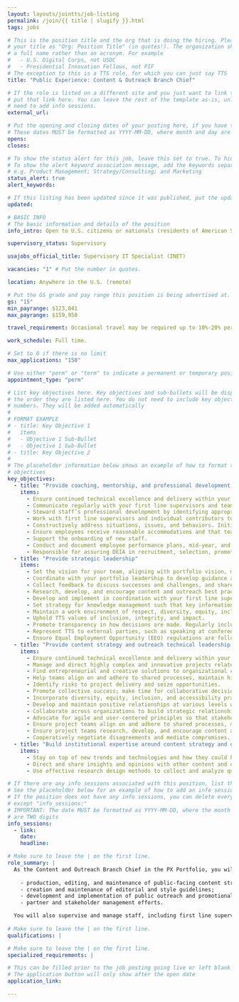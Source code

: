 ```yaml
---
layout: layouts/jointts/job-listing
permalink: /join/{{ title | slugify }}.html
tags: jobs

# This is the position title and the org that is doing the hiring. Please format
# your title as "Org: Position Title" (in quotes!). The organization should be
# a full name rather than an acronym. For example
#   - U.S. Digital Corps, not USDC
#   - Presidential Innovation Fellows, not PIF
# The exception to this is a TTS role, for which you can just say TTS
title: "Public Experience: Content & Outreach Branch Chief"

# If the role is listed on a different site and you just want to link to it,
# put that link here. You can leave the rest of the template as-is, unless you 
# need to add info sessions.
external_url:

# Put the opening and closing dates of your posting here, if you have them
# These dates MUST be formatted as YYYY-MM-DD, where month and day are 2-digits
opens: 
closes: 

# To show the status alert for this job, leave this set to true. To hide it, change to false
# To show the alert keyword association message, add the keywords separated by a semi-colon
# e.g. Product Management; Strategy/Consulting; and Marketing
status_alert: true
alert_keywords:

# If this listing has been updated since it was published, put the updated date below in YYYY-MM-DD format
updated:

# BASIC INFO
# The basic information and details of the position
info_intro: Open to U.S. citizens or nationals (residents of American Samoa and Swains Island). Subject to background check. Full information is available on [USAJOBS](https://www.usajobs.gov/job/808940800).

supervisory_status: Supervisory

usajobs_official_title: Supervisory IT Specialist (INET)

vacancies: "1" # Put the number in quotes.

location: Anywhere in the U.S. (remote)

# Put the GS grade and pay range this position is being advertised at. For SES positions, set the value of gs to SES.
gs: "15"
min_payrange: $123,041
max_payrange: $159,950

travel_requirement: Occasional travel may be required up to 10%-20% per year.

work_schedule: Full time.

# Set to 0 if there is no limit
max_applications: "150"

# Use either "perm" or "term" to indicate a permanent or temporary position 
appointment_type: "perm"

# List key objectives here. Key objectives and sub-bullets will be displayed in
# the order they are listed here. You do not need to include key objective
# numbers. They will be added automatically
#
# FORMAT EXAMPLE
# - title: Key Objective 1
#   items 
#   - Objective 1 Sub-Bullet
#   - Objective 1 Sub-Bullet
# - title: Key Objective 2
#
# The placeholder information below shows an example of how to format the key
# objectives
key_objectives:
  - title: "Provide coaching, mentorship, and professional development opportunities to first line supervisors and other individual contributors; support employee wellbeing"
    items:
      - Ensure continued technical excellence and delivery within your team.
      - Communicate regularly with your first line supervisors and team members, within a group environment and in 1 on 1s, to provide mentorship and guidance, and help remove obstacles to their success.
      - Steward staff’s professional development by identifying appropriate training, developmental assignments, and/or details. Incorporate equity and inclusion into training, speaking events, and experiential learning opportunities. Tailor approaches to individuals’ needs.
      - Work with first line supervisors and individual contributors to identify and develop their strengths, helping team members pursue opportunities that enhance their talents.
      - Constructively address situations, issues, and behaviors. Initiate difficult conversations and clearly communicate corrective actions and expectations.
      - Ensure employees receive reasonable accommodations and that team events are accessible.
      - Support the onboarding of new staff.
      - Conduct and document employee performance plans, mid-year, and end-of-year performance evaluations.
      - Responsible for assuring DEIA in recruitment, selection, promotion, training, awards, assignments and special program objectives to effectively use the strength of a diverse workforce.
  - title: "Provide strategic leadership"
    items:
      - Set the vision for your team, aligning with portfolio vision, mission, and values.
      - Coordinate with your portfolio leadership to develop guidance and organizational communication.
      - Collect feedback to discuss successes and challenges, and share patterns and key feedback with your branch and other portfolio leaders.
      - Research, develop, and encourage content and outreach best practices and create space for experimentation and iteration.
      - Develop and implement in coordination with your first line supervisors and the Portfolio leaders a system for performance measures to set goals and determine overall impact.
      - Set strategy for knowledge management such that key information is carried forward and easily accessible to new team members, to make the program resilient to turnover.
      - Maintain a work environment of respect, diversity, equity, inclusion, accessibility, mutual support, flexibility, collaboration, continuous learning, and commitment to user needs. Ensure all perspectives are valued and included.
      - Uphold TTS values of inclusion, integrity, and impact.
      - Promote transparency in how decisions are made. Regularly include others in planning and decision-making.
      - Represent TTS to external parties, such as speaking at conferences, writing blogs, or speaking to the press.
      - Ensure Equal Employment Opportunity (EEO) regulations are followed throughout recruitment, hiring, and selection processes.
  - title: "Provide content strategy and outreach technical leadership to team members"
    items:
      - Ensure continued technical excellence and delivery within your team.
      - Manage and direct highly complex and innovative projects related to the development of content and outreach strategies for products, platforms, or services to the public.
      - Find entrepreneurial and creative solutions to organizational challenges.
      - Help teams align on and adhere to shared processes, maintain high standards, and resolve conflicts. Connect teams to resources, amplify team successes, and help teams to pivot or adapt as needed.
      - Identify risks to project delivery and seize opportunities.
      - Promote collective success; make time for collaborative decision-making in project work; acknowledge how others’ contributions led to achievements; and create shared ownership of success, risks, and accountability.
      - Incorporate diversity, equity, inclusion, and accessibility practices into project work. Identify power dynamics within teams and with partners, and respond thoughtfully. Create equitable space for all team members.
      - Develop and maintain positive relationships at various levels within an organization and champion diversity, equity, inclusion, and accessibility.
      - Collaborate across organizations to build strategic relationships, achieve common goals, and to resolve sensitive issues.
      - Advocate for agile and user-centered principles so that stakeholders and partners understand the value these practices bring.
      - Ensure project teams align on and adhere to shared processes, maintain high standards, resolve conflicts, and pivot or adapt as needed.
      - Ensure project teams research, develop, and encourage content and outreach best practices and create space for experimentation and iteration.
      - Cooperatively negotiate disagreements and mediate compromises.
  - title: "Build institutional expertise around content strategy and outreach practices"
    items:
      - Stay on top of new trends and technologies and how they could help solve government problems.
      - Direct and share insights and opinions with other content and outreach leaders and practitioners within the organization, contributing to our growing culture of content strategy and public outreach and engagement.
      - Use effective research design methods to collect and analyze quantitative and qualitative feedback from customers & stakeholders to evaluate the success of our content and outreach efforts.

# If there are any info sessions associated with this position, list them here
# See the placeholder below for an example of how to add an info session.
# If the position does not have any info sessions, you can delete everything
# except "info_sessions:"
# IMPORTANT: The date MUST be formatted as YYYY-MM-DD, where the month and day
# are TWO digits 
info_sessions:
  - link: 
    date: 
    headline: 

# Make sure to leave the | on the first line.
role_summary: |
  As the Content and Outreach Branch Chief in the PX Portfolio, you will serve as program manager for a division and supervisor for first line supervisors and individual contributors. The PX Portfolio connects the public with needed government programs and services through a suite of products including USA.gov, USAGov en Español, the PX Contact Center, vote.gov, Search.gov, and others. As the Branch Chief, you will be responsible for setting goals and establishing strategic plans for the division in coordination with first line supervisors who will report to you, the Public Experience Director and other Branch Chiefs within the Portfolio. You will also be leading the:
  
    - production, editing, and maintenance of public-facing content strategy activities;
    - creation and maintenance of editorial and style guidelines;
    - development and implementation of public outreach and promotional activities to maintain and grow audiences; and
    - partner and stakeholder management efforts.

  You will also supervise and manage staff, including first line supervisors. You will develop best practices and establish frameworks that positively influence our culture and create transparency and equity in our program-related processes. The work will require working with several PX Portfolio teams and collaborating with peers in support of the goals and objectives of TTS and the portfolio. You’ll iterate on current processes and participate in establishing new and more efficient ways to operate. Your work will require thorough documentation that’s easily accessible, and when appropriate, is presented to key stakeholders. Success in this role requires strong leadership, management and strategic thinking skills as well as vast experience in the areas of organizational culture, policy, budgeting, acquisitions, content strategy, communications, and relationship building - especially internal and external partners including other federal agencies, industry partners, non-profit organizations.
  
# Make sure to leave the | on the first line.
qualifications: |

# Make sure to leave the | on the first line.
specialized_requirements: |

# This can be filled prior to the job posting going live or left blank #
# The application button will only show after the open date            #
application_link:

---
```

